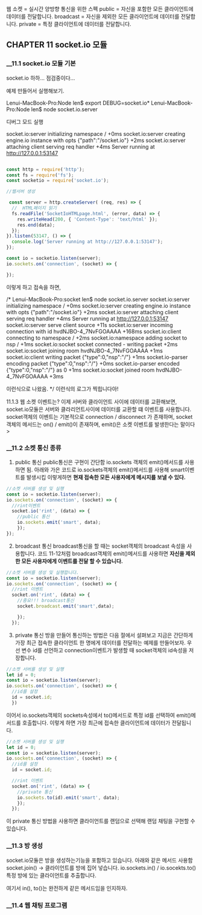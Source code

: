 
웹 소켓 = 실시간 양방향 통신을 위한 스펙
public = 자신을 포함한 모든 클라이언트에 데이터를 전달합니다.
broadcast = 자신을 제외한 모든 클라이언트에 데이터를 전달합니다.
private = 특정 클라이언트에 데이터를 전달합니다.


## CHAPTER 11 socket.io 모듈

### __11.1 socket.io 모듈 기본

socket.io
하하... 점검중이다...

예제 만들어서 실행해보기.

Lenui-MacBook-Pro:Node len$ export DEBUG=socket.io*
Lenui-MacBook-Pro:Node len$ node socket.io.server

디버그 모드 실행

socket.io:server initializing namespace / +0ms
socket.io:server creating engine.io instance with opts {"path":"/socket.io"} +2ms
socket.io:server attaching client serving req handler +4ms
Server running at http://127.0.0.1:53147

```javascript

const http = require('http');
const fs = require('fs');
const socketio = require('socket.io');

//웹서버 생성

 const server = http.createServer( (req, res) => {
  //  HTML페이지 읽기
  fs.readFile('SocketIoHTMLpage.html', (error, data) => {
    res.writeHead(200, { 'Content-Type': 'text/html' });
    res.end(data);
  });
}).listen(53147, () => {
  console.log('Server running at http://127.0.0.1:53147');
});

const io = socketio.listen(server);
io.sockets.on('connection', (socket) => {

});
```
이렇게 하고 접속을 하면,

/*
Lenui-MacBook-Pro:socket len$ node socket.io.server
  socket.io:server initializing namespace / +0ms
  socket.io:server creating engine.io instance with opts {"path":"/socket.io"} +2ms
  socket.io:server attaching client serving req handler +4ms
Server running at http://127.0.0.1:53147
  socket.io:server serve client source +11s
  socket.io:server incoming connection with id hvdNJBO-4_7NvFGOAAAA +168ms
  socket.io:client connecting to namespace / +2ms
  socket.io:namespace adding socket to nsp / +1ms
  socket.io:socket socket connected - writing packet +2ms
  socket.io:socket joining room hvdNJBO-4_7NvFGOAAAA +1ms
  socket.io:client writing packet {"type":0,"nsp":"/"} +1ms
  socket.io-parser encoding packet {"type":0,"nsp":"/"} +0ms
  socket.io-parser encoded {"type":0,"nsp":"/"} as 0 +1ms
  socket.io:socket joined room hvdNJBO-4_7NvFGOAAAA +3ms

  이런식으로 나왔음.
*/
  이런식의 로그가 찍힙니다아!

  11.1.3 웹 소켓 이벤트는?
  이제 서버와 클라이언트 사이에 데이터를 교환해보면, socket.io모듈은 서버와 클라리언트사이에 데이터를 교환할 떄 이벤트를 사용합니다.
  socket객체의 이벤트는 기본적으로 connection / disconnect 가 존재하며,
  socket객체의 메서드는 on() / emit()이 존재하며, emit()은 소켓 이벤트를 발생한다는 말이다>
### __11.2 소켓 통신 종류

 1. public 통신
 public통신은 구현이 간단함
 io.sockets 객체의 emit()메서드를 사용하면 됨.
 아래와 가은 코드로 io.sockets객체의 emit()메서드를 사용해 smart이벤트를 발생시킵 이렇게하면 **현재 접속한 모든 사용자에게 메시지를 보낼 수 있다.**

 ```javascript
 //소켓 서버를 생성 및 실행
 const io = socketio.listen(server);
 io.sockets.on('connection', (socket) => {
   //rint이벤트
   socket.io('rint', (data) => {
     //public 통신
     io.sockets.emit('smart', data);
     });
 });
 ```

  2. broadcast 통신
  broadcast통신을 할 때는 socket객체의 broadcast 속성을 사용합니다. 코드 11-12처럼 broadcast객체의 emit()메서드를 사용하면 **자신을 제외한 모든 사용자에게 이벤트를 전달 할 수 있습니다.**
  ```javascript
  //소켓 서버를 생성 및 실행합니다.
  const io = socketio.listen(server);
  io.sockets.on('connection', (socket) => {
    //rint 이벤트
    socket.on('rint', (data) => {
      //중요!!! broadcast통신
      socket.broadcast.emit('smart',data);

      });
    });
  ```

  3. private 통신
  방을 만들어 통신하는 방법은 다음 절에서 설펴보고 지금은 간단하게 가장 최근 접속한 클라이언트 한 명에게 데이터를 전달하는 예제를 만들어보자.
  우선 변수 id를 선언하고 connection이벤트가 발생할 때 socket객체의 id속성을 저장합니다.

  ```javascript
  //소켓 서버를 생성 및 실행
  let id = 0;
  const io = socketio.listen(server);
  io.sockets.on('connection', (socket) => {
    //id를 설정
    id = socket.id;
    })
  ```

  이어서 io.sockets객체의 sockets속성에서 to()메서드로 특정 id를 선택하여 emit()메서드를 호출합니다. 이렇게 하면 가장 최근에 접속한 클라이언트에 데이터가 전달됩니다.

  ```javascript
  //소켓 서버를 생성 및 실행
  let id = 0;
  const io = socketio.listen(server);
  io.sockets.on('connection', (socket) => {
    //id를 설정
    id = socket.id;

    //rint 이벤트
    socket.on('rint', (data) => {
      //private 통신
      io.sockets.to(id).emit('smart', data);
      });
    });
  ```

  이 private 통신 방법을 사용하면 클라이언트를 랜덤으로 선택해 랜덤 채팅을 구현할 수 있습니다.

### __11.3 방 생성

 socket.io모듈은 방을 생성하는기능을 포함하고 있습니다.
 아래와 같은 메서드 사용함
 socket.join() -> 클라이언트를 방에 집어 넣습니다.
 io.sockets.in() / io.socekts.to() 특정 방에 있는 클라이언트를 추출합니다.

 여기서 in(), to()는 완전하게 같은 메서드임을 인지하자.

 

### __11.4 웹 채팅 프로그램

